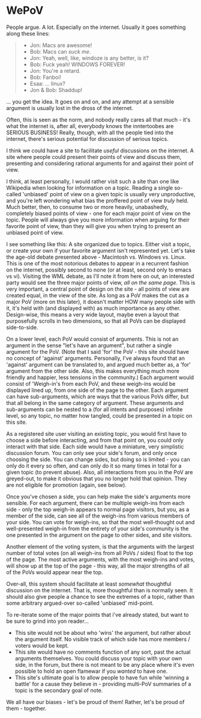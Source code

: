 WePoV
=====

People argue. A lot. Especially on the internet. Usually it goes something along these lines:

 > - Jon: Macs are awesome!
 > - Bob: Macs can *suck me*.
 > - Jon: Yeah, well, like, windoze is any better, is it?
 > - Bob: Fuck yeah! WINDOWS FOREVER!
 > - Jon: You're a retard.
 > - Bob: Fanboi!
 > - Esaa: ... linux?
 > - Jon & Bob: Shaddup!

... you get the idea. It goes on and on, and any attempt at a sensible argument is usually lost in the dross of the internet.

Often, this is seen as the norm, and nobody really cares all that much - it's what the internet is, after all, everybody knows the inntertoobes are SERIOUS BUSINESS! Really, though, with all the people tied into the internet, there's serious potential for discussion of serious topics.

I think we could have a site to facilitate *useful* discussions on the internet. A site where people could present their points of view and discuss them, presenting and considering rational arguments for and against their point of view.

I think, at least personally, I would rather visit such a site than one like Wikipedia when looking for information on a topic. Reading a single so-called 'unbiased' point of view on a given topic is usually very unproductive, and you're left wondering what bias the proffered point of view *truly* held. Much better, then, to consume two or more heavily, unabashedly, completely biased points of view - one for each major point of view on the topic. People will always give you more information when arguing for their favorite point of view, than they will give you when trying to present an unbiased point of view.

I see something like this: A site organized due to topics. Either visit a topic, or create your own if your favorite argument isn't represented yet. Let's take the age-old debate presented above - Macintosh vs. Windows vs. Linux. This is one of the most notorious debates to appear in a recurrent fashion on the internet, possibly second to none (or at least, second only to emacs vs vi). Visiting the WML debate, as I'll note it from here on out, an interested party would see the three major points of view, *all on the same page*. This is very important, a central point of design on the site - all points of view are created equal, in the view of the site. As long as a PoV makes the cut as a major PoV (more on this later), it doesn't matter HOW many people side with it, it's held with (and displayed with) as much importance as any other. Design-wise, this means a very wide layout, maybe even a layout that purposefully scrolls in two dimensions, so that all PoVs can be displayed side-to-side.

On a lower level, each PoV would consist of arguments. This is not an argument in the sense "let's have an argument", but rather a single argument for the PoV. (Note that I said 'for' the PoV - this site should have no concept of 'against' arguments. Personally, I've always found that an 'against' argument can be translated to, and argued much better as, a 'for' argument from the other side. Also, this makes everything much more friendly and happier, less tensions in the community.) Each argument would consist of 'Weigh-in's from each PoV, and these weigh-ins would be displayed lined up, from one side of the page to the other. Each argument can have sub-arguments, which are ways that the various PoVs differ, but that all belong in the same category of argument. These arguments and sub-arguments can be nested to a (for all intents and purposes) infinite level, so any topic, no matter how tangled, could be presented in a topic on this site.

As a registered site user visiting an existing topic, you would first have to choose a side before interacting, and from that point on, you could only interact with that side. Each side would have a miniature, very simplistic discussion forum. You can only see your side's forum, and only once choosing the side. You can change sides, but doing so is limited - you can only do it every so often, and can only do it so many times in total for a given topic (to prevent abuse). Also, all interactions from you in the PoV are greyed-out, to make it obvious that you no longer hold that opinion. They are not eligible for promotion (again, see below).

Once you've chosen a side, you can help make the side's arguments more sensible. For each argument, there can be multiple weigh-ins from each side - only the top weigh-in appears to normal page visitors, but you, as a member of the side, can see all of the weigh-ins from various members of your side. You can vote for weigh-ins, so that the most well-thought out and well-presented weigh-in from the entirety of your side's community is the one presented in the argument on the page to other sides, and site visitors.

Another element of the voting system, is that the arguments with the largest number of total votes (on all weigh-ins from all PoVs / sides) float to the top of the page. The most active arguments, with the most weigh-ins and votes, will show up at the top of the page - this way, all the major strengths of all of the PoVs would appear near the top.

Over-all, this system should facilitate at least *somewhat* thoughtful discussion on the internet. That is, more thoughtful than is normally seen. It should also give people a chance to see the extremes of a topic, rather than some arbitrary argued-over so-called 'unbiased' mid-point.

To re-iterate some of the major points that i've already stated, but want to be sure to grind into yon reader...

 - This site would not be about who 'wins' the argument, but rather about the argument itself. No visible track of which side has more members / voters would be kept.
 - This site would have no comments function of any sort, past the actual arguments themselves. You could discuss your topic with your own side, in the forum, but there is not meant to be any place where it's even possible to hold an open flamewar if you *wanted* to have one.
 - This site's ultimate goal is to allow people to have fun while 'winning a battle' for a cause they believe in - providing multi-PoV summaries of a topic is the secondary goal of note.

We all have our biases - let's be proud of them! Rather, let's be proud of them - together.